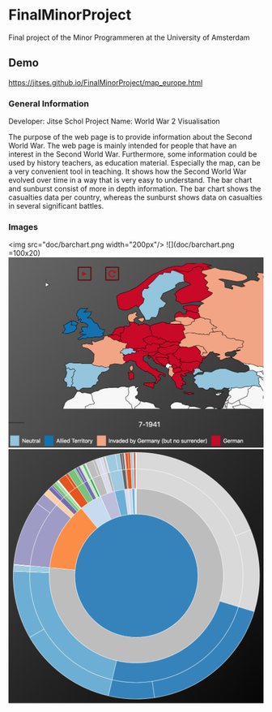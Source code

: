 # FinalMinorProject
Final project of the Minor Programmeren at the University of Amsterdam

## Demo
https://jitses.github.io/FinalMinorProject/map_europe.html

### General Information
Developer: Jitse Schol
Project Name: World War 2 Visualisation

The purpose of the web page is to provide information about the Second World War. The web page is mainly intended for people that have an interest in the Second World War. Furthermore, some information could be used by history teachers, as education material. Especially the map, can be a very convenient tool in teaching. It shows how the Second World War evolved over time in a way that is very easy to understand. 
The bar chart and sunburst consist of more in depth information. The bar chart shows the casualties data per country, whereas the sunburst shows data on casualties in several significant battles. 

### Images
<img src="doc/barchart.png width="200px"/>
![](doc/barchart.png =100x20)
![](doc/map.png)
![](doc/sunburst.png)
